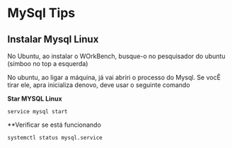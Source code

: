 # MySql Tips

## Instalar Mysql Linux

No Ubuntu, ao instalar o WOrkBench, busque-o no pesquisador do ubuntu (símboo no top a esquerda)

No ubuntu, ao ligar a máquina, já vai abriri o processo do Mysql. Se vocÊ tirar ele, apra inicializa denovo, deve usar o seguinte comando

**Star MYSQL Linux**
````
service mysql start
````
**Verificar se está funcionando

````
systemctl status mysql.service
````